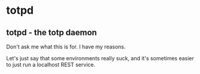 # totpd
## totpd - the totp daemon

Don't ask me what this is for. I have my reasons.

Let's just say that some environments really suck, and it's sometimes easier to just run a localhost REST service.

